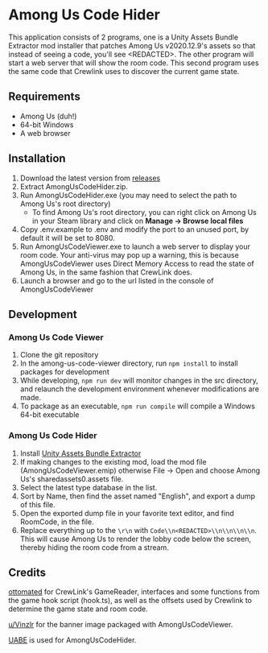 # Among Us Code Hider
This application consists of 2 programs, one is a Unity Assets Bundle Extractor mod installer that patches Among Us v2020.12.9's assets so that instead of seeing a code, you'll see \<REDACTED\>. The other program will start a web server that will show the room code. This second program uses the same code that Crewlink uses to discover the current game state.

## Requirements
* Among Us (duh!)
* 64-bit Windows
* A web browser

## Installation
1. Download the latest version from [releases](https://github.com/proEndreeper/AmongUsCodeHider/releases)
2. Extract AmongUsCodeHider.zip.
3. Run AmongUsCodeHider.exe (you may need to select the path to Among Us's root directory)
	- To find Among Us's root directory, you can right click on Among Us in your Steam library and click on **Manage -> Browse local files**
4. Copy .env.example to .env and modify the port to an unused port, by default it will be set to 8080.
5. Run AmongUsCodeViewer.exe to launch a web server to display your room code. Your anti-virus may pop up a warning, this is because AmongUsCodeViewer uses Direct Memory Access to read the state of Among Us, in the same fashion that CrewLink does.
6. Launch a browser and go to the url listed in the console of AmongUsCodeViewer

## Development

### Among Us Code Viewer
1. Clone the git repository
2. In the among-us-code-viewer directory, run `npm install` to install packages for development
3. While developing, `npm run dev` will monitor changes in the src directory, and relaunch the development environment whenever modifications are made.
4. To package as an executable, `npm run compile` will compile a Windows 64-bit executable

### Among Us Code Hider
1. Install [Unity Assets Bundle Extractor](https://github.com/DerPopo/UABE/releases/tag/2.2stabled)
2. If making changes to the existing mod, load the mod file (AmongUsCodeViewer.emip) otherwise File -> Open and choose Among Us's sharedassets0.assets file.
3. Select the latest type database in the list.
4. Sort by Name, then find the asset named "English", and export a dump of this file.
5. Open the exported dump file in your favorite text editor, and find RoomCode, in the file.
6. Replace everything up to the `\r\n` with `Code\\n<REDACTED>\\n\\n\\n\\n`. This will cause Among Us to render the lobby code below the screen, thereby hiding the room code from a stream.

## Credits
[ottomated](https://github.com/ottomated) for CrewLink's GameReader, interfaces and some functions from the game hook script (hook.ts), as well as the offsets used by Crewlink to determine the game state and room code.

[u/Vinzlr](https://www.reddit.com/user/Vinzlr) for the banner image packaged with AmongUsCodeViewer.

[UABE](https://github.com/DerPopo/UABE/releases/tag/2.2stabled) is used for AmongUsCodeHider.
